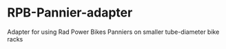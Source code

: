 # RPB-Pannier-adapter
Adapter for using Rad Power Bikes Panniers on smaller tube-diameter bike racks
